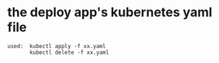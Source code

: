 # the deploy app's kubernetes yaml file

````
used:  kubectl apply -f xx.yaml
       kubectl delete -f xx.yaml
````   
